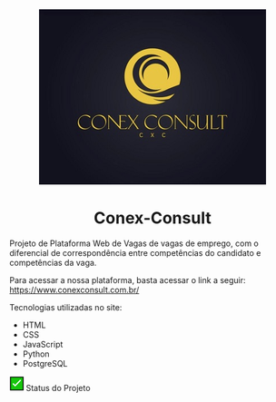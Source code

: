 <div align="center">
    <img width = "imagem" title = "Logo da iamagem" src=imagens/logo_ajustada.jpg>
</div>
<h1 align="center">Conex-Consult</h1>
<p align="left">Projeto de Plataforma Web de Vagas de vagas de emprego, com o diferencial de correspondência entre competências do candidato e competências da vaga.</p>

Para acessar a nossa plataforma, basta acessar o link a seguir: https://www.conexconsult.com.br/

Tecnologias utilizadas no site:

- HTML
- CSS
- JavaScript
- Python
- PostgreSQL



<p align="left">
<div>
    <img  width=25 src=imagens/flag.png > Status do Projeto
</div>
</p>








